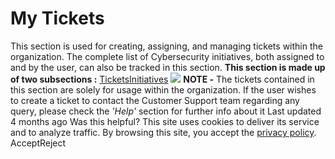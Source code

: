 # My Tickets
This section is used for creating, assigning, and managing tickets within the organization. The complete list of Cybersecurity initiatives, both assigned to and by the user, can also be tracked in this section. **This section is made up of two subsections :**
[ Tickets](https://docs.zeron.one/cyber-risk-posture-management-platform-cprm/my-tickets/tickets)[Initiatives](https://docs.zeron.one/cyber-risk-posture-management-platform-cprm/my-tickets/initiatives)
![](https://docs.zeron.one/~gitbook/image?url=https%3A%2F%2F2854935529-files.gitbook.io%2F%7E%2Ffiles%2Fv0%2Fb%2Fgitbook-x-prod.appspot.com%2Fo%2Fspaces%252FvyU3NMiz2Rw6Y9PJdkUQ%252Fuploads%252FW6DcSwSvWUKIx5QIUYxh%252FMy-Tickets-ce75c7273cc74edafcd9201d68818c04.png%3Falt%3Dmedia%26token%3Db3b6b505-da90-43c1-afb7-8c6e807548ca&width=768&dpr=4&quality=100&sign=e425f4da&sv=2)
**NOTE -** The tickets contained in this section are solely for usage within the organization. If the user wishes to create a ticket to contact the Customer Support team regarding any query, please check the _'Help'_ section for further info about it 
Last updated 4 months ago
Was this helpful?
This site uses cookies to deliver its service and to analyze traffic. By browsing this site, you accept the [privacy policy](https://zeron.one/privacy-policy/).
AcceptReject
